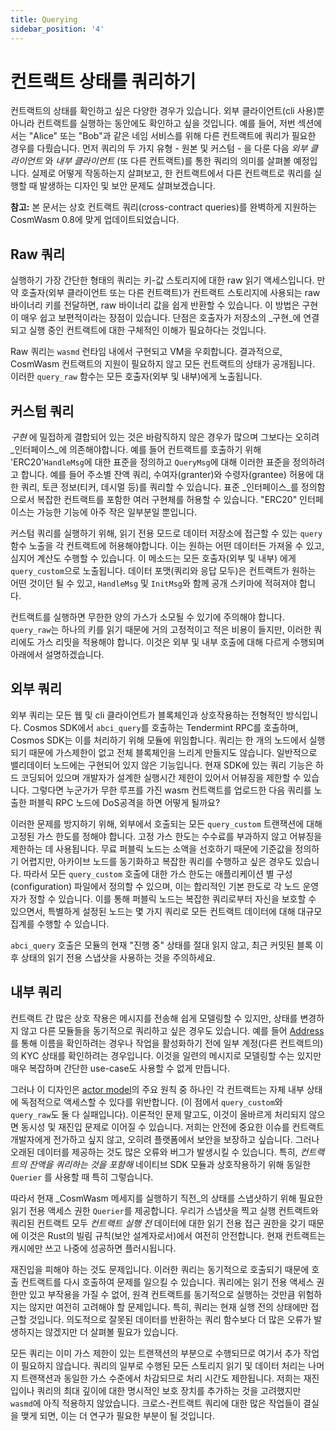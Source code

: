 ```yaml
---
title: Querying
sidebar_position: '4'
---
```


# 컨트랙트 상태를 쿼리하기

컨트랙트의 상태를 확인하고 싶은 다양한 경우가 있습니다. 외부 클라이언트(cli 사용)뿐 아니라 컨트랙트를 실행하는 동안에도 확인하고 싶을 것입니다. 예를 들어, 저번 섹션에서는 "Alice" 또는 "Bob"과 같은 네임 서비스를 위해 다른 컨트랙트에 쿼리가 필요한 경우를 다뤘습니다. 먼저 쿼리의 두 가지 유형 - 원본 및 커스텀 - 을 다룬 다음 _외부 클라이언트_ 와 _내부 클라이언트_ (또 다른 컨트랙트)를 통한 쿼리의 의미를 살펴볼 예정입니다. 실제로 어떻게 작동하는지 살펴보고, 한 컨트랙트에서 다른 컨트랙트로 쿼리를 실행할 때 발생하는 디자인 및 보안 문제도 살펴보겠습니다.

**참고:** 본 문서는 상호 컨트랙트 쿼리(cross-contract queries)를 완벽하게 지원하는 CosmWasm 0.8에 맞게 업데이트되었습니다.

## Raw 쿼리 <a href="#raw-queries" id="raw-queries"></a>

실행하기 가장 간단한 형태의 쿼리는 키-값 스토리지에 대한 raw 읽기 액세스입니다. 만약 호출자(외부 클라이언트 또는 다른 컨트랙트)가 컨트랙트 스토리지에 사용되는 raw 바이너리 키를 전달하면, raw 바이너리 값을 쉽게 반환할 수 있습니다. 이 방법은 구현이 매우 쉽고 보편적이라는 장점이 있습니다. 단점은 호출자가 저장소의 _구현_에 연결되고 실행 중인 컨트랙트에 대한 구체적인 이해가 필요하다는 것입니다.

Raw 쿼리는 `wasmd` 런타임 내에서 구현되고 VM을 우회합니다. 결과적으로, CosmWasm 컨트랙트의 지원이 필요하지 않고 모든 컨트랙트의 상태가 공개됩니다. 이러한 `query_raw` 함수는 모든 호출자(외부 및 내부)에게 노출됩니다.

## 커스텀 쿼리 <a href="#custom-queries" id="custom-queries"></a>

_구현_ 에 밀접하게 결합되어 있는 것은 바람직하지 않은 경우가 많으며 그보다는 오히려 _인터페이스_에 의존해야합니다. 예를 들어 컨트랙트를 호출하기 위해 'ERC20'`HandleMsg`에 대한 표준을 정의하고 `QueryMsg`에 대해 이러한 표준을 정의하려고 합니다. 예를 들어 주소별 잔액 쿼리, 수여자(granter)와 수령자(grantee) 허용에 대한 쿼리, 토큰 정보(티커, 데시멀 등)를 쿼리할 수 있습니다. 표준 _인터페이스_를 정의함으로서 복잡한 컨트랙트를 포함한 여러 구현체를 허용할 수 있습니다. "ERC20" 인터페이스는 가능한 기능에 아주 작은 일부분일 뿐입니다.

커스텀 쿼리를 실행하기 위해, 읽기 전용 모드로 데이터 저장소에 접근할 수 있는 `query` 함수 노출을 각 컨트랙트에 허용해야합니다. 이는 원하는 어떤 데이터든 가져올 수 있고, 심지어 계산도 수행할 수 있습니다. 이 메소드는 모든 호출자(외부 및 내부) 에게 `query_custom`으로 노출됩니다. 데이터 포맷(쿼리와 응답 모두)은 컨트랙트가 원하는 어떤 것이던 될 수 있고, `HandleMsg` 및 `InitMsg`와 함께 공개 스키마에 적혀져야 합니다.

컨트랙트를 실행하면 무한한 양의 가스가 소모될 수 있기에 주의해야 합니다. `query_raw`는 하나의 키를 읽기 때문에 거의 고정적이고 적은 비용이 들지만, 이러한 쿼리에도 가스 리밋을 적용해야 합니다. 이것은 외부 및 내부 호출에 대해 다르게 수행되며 아래에서 설명하겠습니다.

## 외부 쿼리 <a href="#external-queries" id="external-queries"></a>

외부 쿼리는 모든 웹 및 cli 클라이언트가 블록체인과 상호작용하는 전형적인 방식입니다. Cosmos SDK에서 `abci_query`를 호출하는 Tendermint RPC를 호출하며, Cosmos SDK는 이를 처리하기 위해 모듈에 위임합니다. 쿼리는 한 개의 노드에서 실행되기 때문에 가스제한이 없고 전체 블록체인을 느리게 만들지도 않습니다. 일반적으로 밸리데이터 노드에는 구현되어 있지 않은 기능입니다. 현재 SDK에 있는 쿼리 기능은 하드 코딩되어 있으며 개발자가 설계한 실행시간 제한이 있어서 어뷰징을 제한할 수 있습니다. 그렇다면 누군가가 무한 루프를 가진 wasm 컨트랙트를 업로드한 다음 쿼리를 노출한 퍼블릭 RPC 노드에 DoS공격을 하면 어떻게 될까요?

이러한 문제를 방지하기 위해, 외부에서 호출되는 모든 `query_custom` 트랜잭션에 대해 고정된 가스 한도를 정해야 합니다. 고정 가스 한도는 수수료를 부과하지 않고 어뷰징을 제한하는 데 사용됩니다. 무료 퍼블릭 노드는 소액을 선호하기 때문에 기준값을 정의하기 어렵지만, 아카이브 노드를 동기화하고 복잡한 쿼리를 수행하고 싶은 경우도 있습니다. 따라서 모든 `query_custom` 호출에 대한 가스 한도는 애플리케이션 별 구성(configuration) 파일에서 정의할 수 있으며, 이는 합리적인 기본 한도로 각 노드 운영자가 정할 수 있습니다. 이를 통해 퍼블릭 노드는 복잡한 쿼리로부터 자신을 보호할 수 있으면서, 특별하게 설정된 노드는 몇 가지 쿼리로 모든 컨트랙트 데이터에 대해 대규모 집계를 수행할 수 있습니다.

`abci_query` 호출은 모듈의 현재 "진행 중" 상태를 절대 읽지 않고, 최근 커밋된 블록 이후 상태의 읽기 전용 스냅샷을 사용하는 것을 주의하세요.

## 내부 쿼리 <a href="#internal-queries" id="internal-queries"></a>

컨트랙트 간 많은 상호 작용은 메시지를 전송해 쉽게 모델링할 수 있지만, 상태를 변경하지 않고 다른 모듈들을 동기적으로 쿼리하고 싶은 경우도 있습니다. 예를 들어 [Address](03-addresses.md)를 통해 이름을 확인하려는 경우나 작업을 활성화하기 전에 일부 계정(다른 컨트랙트의)의 KYC 상태를 확인하려는 경우입니다. 이것을 일련의 메시지로 모델링할 수는 있지만 매우 복잡하며 간단한 use-case도 사용할 수 없게 만듭니다.

그러나 이 디자인은 [actor model](02-actor.md)의 주요 원칙 중 하나인 각 컨트랙트는 자체 내부 상태에 독점적으로 액세스할 수 있다를 위반합니다. (이 점에서 `query_custom`와 `query_raw`도 둘 다 실패입니다). 이론적인 문제 말고도, 이것이 올바르게 처리되지 않으면 동시성 및 재진입 문제로 이어질 수 있습니다. 저희는 안전에 중요한 이슈를 컨트랙트 개발자에게 전가하고 싶지 않고, 오히려 플랫폼에서 보안을 보장하고 싶습니다. 그러나 오래된 데이터를 제공하는 것도 많은 오류와 버그가 발생시킬 수 있습니다. 특히, _컨트랙트의 잔액을 쿼리하는 것을 포함해_ 네이티브 SDK 모듈과 상호작용하기 위해 동일한 `Querier` 를 사용할 때 특히 그렇습니다.

따라서 현재 _CosmWasm 메세지를 실행하기 직전_의 상태를 스냅샷하기 위해 필요한 읽기 전용 액세스 권한 `Querier`를 제공합니다. 우리가 스냅샷을 찍고 실행 컨트랙트와 쿼리된 컨트랙트 모두 _컨트랙트 실행 전_ 데이터에 대한 읽기 전용 접근 권한을 갖기 때문에 이것은 Rust의 빌림 규칙(보안 설계자로서)에서 여전히 안전합니다. 현재 컨트랙트는 캐시에만 쓰고 나중에 성공하면 플러시됩니다.

재진입을 피해야 하는 것도 문제입니다. 이러한 쿼리는 동기적으로 호출되기 때문에 호출 컨트랙트를 다시 호출하여 문제를 일으킬 수 있습니다. 쿼리에는 읽기 전용 액세스 권한만 있고 부작용을 가질 수 없어, 원격 컨트랙트를 동기적으로 실행하는 것만큼 위험하지는 않지만 여전히 고려해야 할 문제입니다. 특히, 쿼리는 현재 실행 전의 상태에만 접근할 것입니다. 의도적으로 잘못된 데이터를 반환하는 쿼리 함수보다 더 많은 오류가 발생하지는 않겠지만 더 살펴볼 필요가 있습니다.

모든 쿼리는 이미 가스 제한이 있는 트랜잭션의 부분으로 수행되므로 여기서 추가 작업이 필요하지 않습니다. 쿼리의 일부로 수행된 모든 스토리지 읽기 및 데이터 처리는 나머지 트랜잭션과 동일한 가스 수준에서 차감되므로 처리 시간도 제한됩니다. 저희는 재진입이나 쿼리의 최대 깊이에 대한 명시적인 보호 장치를 추가하는 것을 고려했지만 `wasmd`에 아직 적용하지 않았습니다. 크로스-컨트랙트 쿼리에 대한 많은 작업들이 결실을 맺게 되면, 이는 더 연구가 필요한 부분이 될 것입니다.
